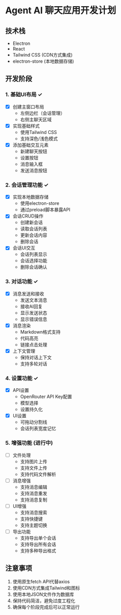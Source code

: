 # Agent AI 聊天应用开发计划

## 技术栈
- Electron
- React
- Tailwind CSS (CDN方式集成)
- electron-store (本地数据存储)

## 开发阶段

### 1. 基础UI布局 ✓
- [x] 创建主窗口布局
  - 左侧边栏（会话管理）
  - 右侧主聊天区域
- [x] 实现基础样式
  - 使用Tailwind CSS
  - 支持深色/浅色模式
- [x] 添加基础交互元素
  - 新建聊天按钮
  - 设置按钮
  - 消息输入框
  - 发送消息按钮

### 2. 会话管理功能 ✓
- [x] 实现本地数据存储
  - 使用electron-store
  - 通过preload脚本暴露API
- [x] 会话CRUD操作
  - 创建新会话
  - 读取会话列表
  - 更新会话内容
  - 删除会话
- [x] 会话UI交互
  - 会话列表显示
  - 会话选择功能
  - 删除会话确认

### 3. 对话功能 ✓
- [x] 消息发送和接收
  - 发送文本消息
  - 接收AI回复
  - 显示发送状态
  - 显示错误信息
- [x] 消息渲染
  - Markdown格式支持
  - 代码高亮
  - 链接点击处理
- [x] 上下文管理
  - 保持对话上下文
  - 支持多轮对话

### 4. 设置功能 ✓
- [x] API设置
  - OpenRouter API Key配置
  - 模型选择
  - 设置持久化
- [x] UI设置
  - 可拖动分割线
  - 会话列表宽度记忆

### 5. 增强功能 (进行中)
- [ ] 文件处理
  - 支持图片上传
  - 支持文件上传
  - 支持代码文件解析
- [ ] 消息增强
  - 支持消息编辑
  - 支持消息重发
  - 支持消息复制
- [ ] UI增强
  - 支持消息搜索
  - 支持快捷键
  - 支持主题切换
- [ ] 导出功能
  - 支持导出单个会话
  - 支持导出所有会话
  - 支持多种导出格式

## 注意事项
1. 使用原生fetch API代替axios
2. 使用CDN方式集成Tailwind和图标
3. 使用本地JSON文件作为数据库
4. 保持代码简洁，避免过度工程化
5. 确保每个阶段完成后可以正常运行
